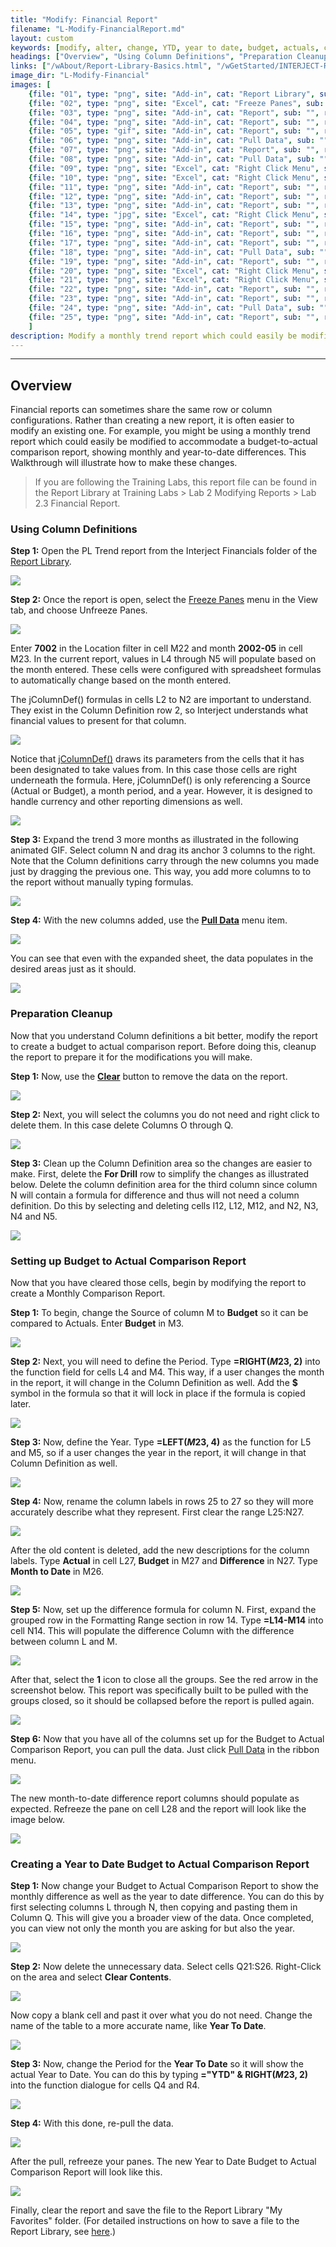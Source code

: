 ```yaml
---
title: "Modify: Financial Report"
filename: "L-Modify-FinancialReport.md"
layout: custom
keywords: [modify, alter, change, YTD, year to date, budget, actuals, comparison, jColumnDef, PL Trend, walkthrough]
headings: ["Overview", "Using Column Definitions", "Preparation Cleanup", "Setting up Budget to Actual Comparison Report", "Creating a Year to Date Budget to Actual Comparison Report"]
links: ["/wAbout/Report-Library-Basics.html", "/wGetStarted/INTERJECT-Ribbon-Menu-Items.html#diagnostics", "/wIndex/jColumnDef.html", "/wGetStarted/INTERJECT-Ribbon-Menu-Items.html#pull-data", "/wGetStarted/INTERJECT-Ribbon-Menu-Items.html#pull-data", "/wGetStarted/INTERJECT-Ribbon-Menu-Items.html#pull-data", "/wAbout/ReportLibraryLinks.html"]
image_dir: "L-Modify-Financial"
images: [
	{file: "01", type: "png", site: "Add-in", cat: "Report Library", sub: "", report: "PL Trend", ribbon: "Simple", config: ""}, 
	{file: "02", type: "png", site: "Excel", cat: "Freeze Panes", sub: "", report: "PL Trend Report", ribbon: "", config: ""}, 
	{file: "03", type: "png", site: "Add-in", cat: "Report", sub: "", report: "PL Trend Report", ribbon: "", config: "Yes"}, 
	{file: "04", type: "png", site: "Add-in", cat: "Report", sub: "", report: "PL Trend Report", ribbon: "", config: "Yes"}, 
	{file: "05", type: "gif", site: "Add-in", cat: "Report", sub: "", report: "PL Trend Report", ribbon: "", config: "Yes"}, 
	{file: "06", type: "png", site: "Add-in", cat: "Pull Data", sub: "", report: "PL Trend Report", ribbon: "Simple", config: "Yes"}, 
	{file: "07", type: "png", site: "Add-in", cat: "Report", sub: "", report: "PL Trend Report", ribbon: "", config: "Yes"}, 
	{file: "08", type: "png", site: "Add-in", cat: "Pull Data", sub: "", report: "PL Trend Report", ribbon: "Simple", config: "Yes"}, 
	{file: "09", type: "png", site: "Excel", cat: "Right Click Menu", sub: "", report: "PL Trend Report", ribbon: "", config: "Yes"}, 
	{file: "10", type: "png", site: "Excel", cat: "Right Click Menu", sub: "", report: "PL Trend Report", ribbon: "", config: "Yes"}, 
	{file: "11", type: "png", site: "Add-in", cat: "Report", sub: "", report: "PL Trend Report", ribbon: "", config: "Yes"}, 
	{file: "12", type: "png", site: "Add-in", cat: "Report", sub: "", report: "PL Trend Report", ribbon: "", config: "Yes"}, 
	{file: "13", type: "png", site: "Add-in", cat: "Report", sub: "", report: "PL Trend Report", ribbon: "", config: "Yes"}, 
	{file: "14", type: "jpg", site: "Excel", cat: "Right Click Menu", sub: "", report: "PL Trend Report", ribbon: "", config: "Yes"}, 
	{file: "15", type: "png", site: "Add-in", cat: "Report", sub: "", report: "PL Trend Report", ribbon: "", config: "Yes"}, 
	{file: "16", type: "png", site: "Add-in", cat: "Report", sub: "", report: "PL Trend Report", ribbon: "", config: "Yes"}, 
	{file: "17", type: "png", site: "Add-in", cat: "Report", sub: "", report: "PL Trend Report", ribbon: "", config: "Yes"}, 
	{file: "18", type: "png", site: "Add-in", cat: "Pull Data", sub: "", report: "PL Trend Report", ribbon: "Simple", config: "Yes"}, 
	{file: "19", type: "png", site: "Add-in", cat: "Report", sub: "", report: "PL Trend Report", ribbon: "", config: ""}, 
	{file: "20", type: "png", site: "Excel", cat: "Right Click Menu", sub: "", report: "PL Trend Report", ribbon: "", config: "Yes"}, 
	{file: "21", type: "png", site: "Excel", cat: "Right Click Menu", sub: "", report: "PL Trend Report", ribbon: "", config: "Yes"}, 
	{file: "22", type: "png", site: "Add-in", cat: "Report", sub: "", report: "PL Trend Report", ribbon: "", config: "Yes"}, 
	{file: "23", type: "png", site: "Add-in", cat: "Report", sub: "", report: "PL Trend Report", ribbon: "", config: "Yes"}, 
	{file: "24", type: "png", site: "Add-in", cat: "Pull Data", sub: "", report: "PL Trend Report", ribbon: "Simple", config: "Yes"}, 
	{file: "25", type: "png", site: "Add-in", cat: "Report", sub: "", report: "PL Trend Report", ribbon: "", config: ""}
	]
description: Modify a monthly trend report which could easily be modified to accommodate a budget-to-actual comparison report, showing monthly and year-to-date differences.
---
```

* * *

## Overview

Financial reports can sometimes share the same row or column configurations. Rather than creating a new report, it is often easier to modify an existing one. For example, you might be using a monthly trend report which could easily be modified to accommodate a budget-to-actual comparison report, showing monthly and year-to-date differences. This Walkthrough will illustrate how to make these changes.

<blockquote class=lab_info>
  If you are following the Training Labs, this report file can be found in the Report Library at Training Labs > Lab 2 Modifying Reports > Lab 2.3 Financial Report.
</blockquote>

###  Using Column Definitions

**Step 1:** Open the PL Trend report from the Interject Financials folder of the [Report Library](/wAbout/Report-Library-Basics.html).

![](/images/L-Modify-Financial/01.png)
<br>

**Step 2:** Once the report is open, select the [Freeze Panes](/wGetStarted/INTERJECT-Ribbon-Menu-Items.html#diagnostics) menu in the View tab, and choose Unfreeze Panes.

![](/images/L-Modify-Financial/02.png)
<br>

Enter **7002** in the Location filter in cell M22 and month **2002-05** in cell M23. In the current report, values in L4 through N5 will populate based on the month entered. These cells were configured with spreadsheet formulas to automatically change based on the month entered.

The jColumnDef() formulas in cells L2 to N2 are important to understand. They exist in the Column Definition row 2, so Interject understands what financial values to present for that column.

![](/images/L-Modify-Financial/03.png)
<br>

Notice that [jColumnDef()](/wIndex/jColumnDef.html) draws its parameters from the cells that it has been designated to take values from. In this case those cells are right underneath the formula. Here, jColumnDef() is only referencing a Source (Actual or Budget), a month period, and a year. However, it is designed to handle currency and other reporting dimensions as well.

![](/images/L-Modify-Financial/04.png)
<br>

**Step 3:** Expand the trend 3 more months as illustrated in the following animated GIF. Select column N and drag its anchor 3 columns to the right. Note that the Column definitions carry through the new columns you made just by dragging the previous one. This way, you add more columns to to the report without manually typing formulas.

![](/images/L-Modify-Financial/05.gif)
<br>

**Step 4:** With the new columns added, use the [**Pull Data**](/wGetStarted/INTERJECT-Ribbon-Menu-Items.html#pull-data) menu item.

![](/images/L-Modify-Financial/06.png)
<br>

You can see that even with the expanded sheet, the data populates in the desired areas just as it should.

![](/images/L-Modify-Financial/07.png)
<br>

###  Preparation Cleanup

Now that you understand Column definitions a bit better, modify the report to create a budget to actual comparison report. Before doing this, cleanup the report to prepare it for the modifications you will make.

**Step 1:** Now, use the [**Clear**](/wGetStarted/INTERJECT-Ribbon-Menu-Items.html#pull-data) button to remove the data on the report.

![](/images/L-Modify-Financial/08.png)
<br>

**Step 2:** Next, you will select the columns you do not need and right click to delete them. In this case delete Columns O through Q.

![](/images/L-Modify-Financial/09.png)
<br>

**Step 3:** Clean up the Column Definition area so the changes are easier to make. First, delete the **For Drill** row to simplify the changes as illustrated below. Delete the column definition area for the third column since column N will contain a formula for difference and thus will not need a column definition. Do this by selecting and deleting cells I12, L12, M12, and N2, N3, N4 and N5.

![](/images/L-Modify-Financial/10.png)
<br>

###  Setting up Budget to Actual Comparison Report

Now that you have cleared those cells, begin by modifying the report to create a Monthly Comparison Report.

**Step 1:** To begin, change the Source of column M to **Budget** so it can be compared to Actuals. Enter **Budget** in M3.

![](/images/L-Modify-Financial/11.png)
<br>

**Step 2:** Next, you will need to define the Period. Type **=RIGHT($M$23, 2)** into the function field for cells L4 and M4. This way, if a user changes the month in the report, it will change in the Column Definition as well. Add the **$** symbol in the formula so that it will lock in place if the formula is copied later.

![](/images/L-Modify-Financial/12.png)
<br>

**Step 3:** Now, define the Year. Type **=LEFT($M$23, 4)** as the function for L5 and M5, so if a user changes the year in the report, it will change in that Column Definition as well.

![](/images/L-Modify-Financial/13.png)
<br>

**Step 4:** Now, rename the column labels in rows 25 to 27 so they will more accurately describe what they represent. First clear the range L25:N27.

![](/images/L-Modify-Financial/14.jpg)
<br>

After the old content is deleted, add the new descriptions for the column labels. Type **Actual** in cell L27, **Budget** in M27 and **Difference** in N27. Type **Month to Date** in M26.

![](/images/L-Modify-Financial/15.png)
<br>

**Step 5:** Now, set up the difference formula for column N. First, expand the grouped row in the Formatting Range section in row 14. Type **=L14-M14** into cell N14. This will populate the difference Column with the difference between column L and M.

![](/images/L-Modify-Financial/16.png)
<br>

After that, select the **1** icon to close all the groups. See the red arrow in the screenshot below. This report was specifically built to be pulled with the groups closed, so it should be collapsed before the report is pulled again.

![](/images/L-Modify-Financial/17.png)
<br>

**Step 6:** Now that you have all of the columns set up for the Budget to Actual Comparison Report, you can pull the data. Just click [Pull Data](/wGetStarted/INTERJECT-Ribbon-Menu-Items.html#pull-data) in the ribbon menu.

![](/images/L-Modify-Financial/18.png)
<br>

The new month-to-date difference report columns should populate as expected. Refreeze the pane on cell L28 and the report will look like the image below.

![](/images/L-Modify-Financial/19.png)
<br>

###  Creating a Year to Date Budget to Actual Comparison Report

**Step 1:** Now change your Budget to Actual Comparison Report to show the monthly difference as well as the year to date difference. You can do this by first selecting columns L through N, then copying and pasting them in Column Q. This will give you a broader view of the data. Once completed, you can view not only the month you are asking for but also the year.

![](/images/L-Modify-Financial/20.png)
<br>

**Step 2:** Now delete the unnecessary data. Select cells Q21:S26. Right-Click on the area and select **Clear Contents**.

![](/images/L-Modify-Financial/21.png)
<br>

Now copy a blank cell and past it over what you do not need. Change the name of the table to a more accurate name, like **Year To Date**.

![](/images/L-Modify-Financial/22.png)
<br>

**Step 3:** Now, change the Period for the **Year To Date** so it will show the actual Year to Date. You can do this by typing **="YTD" & RIGHT($M$23, 2)** into the function dialogue for cells Q4 and R4.

![](/images/L-Modify-Financial/23.png)
<br>

**Step 4:** With this done, re-pull the data.

![](/images/L-Modify-Financial/24.png)
<br>

After the pull, refreeze your panes. The new Year to Date Budget to Actual Comparison Report will look like this.

![](/images/L-Modify-Financial/25.png)
<br>

Finally, clear the report and save the file to the Report Library "My Favorites" folder. (For detailed instructions on how to save a file to the Report Library, see [here](/wAbout/ReportLibraryLinks.html).)
